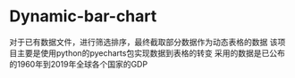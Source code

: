 # Dynamic-bar-chart
对于已有数据文件，进行筛选排序，最终截取部分数据作为动态表格的数据
该项目主要是使用python的pyecharts包实现数据到表格的转变
采用的数据是已公布的1960年到2019年全球各个国家的GDP
